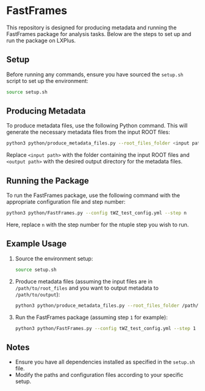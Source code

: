 
# FastFrames

This repository is designed for producing metadata and running the FastFrames package for analysis tasks. Below are the steps to set up and run the package on LXPlus.

## Setup

Before running any commands, ensure you have sourced the `setup.sh` script to set up the environment:

```bash
source setup.sh
```

## Producing Metadata

To produce metadata files, use the following Python command. This will generate the necessary metadata files from the input ROOT files:

```bash
python3 python/produce_metadata_files.py --root_files_folder <input path> --output_path <output path>
```

Replace `<input path>` with the folder containing the input ROOT files and `<output path>` with the desired output directory for the metadata files.

## Running the Package

To run the FastFrames package, use the following command with the appropriate configuration file and step number:

```bash
python3 python/FastFrames.py --config tWZ_test_config.yml --step n
```

Here, replace `n` with the step number for the ntuple step you wish to run.

## Example Usage

1. Source the environment setup:
   ```bash
   source setup.sh
   ```

2. Produce metadata files (assuming the input files are in `/path/to/root_files` and you want to output metadata to `/path/to/output`):
   ```bash
   python3 python/produce_metadata_files.py --root_files_folder /path/to/root_files --output_path /path/to/output
   ```

3. Run the FastFrames package (assuming step `1` for example):
   ```bash
   python3 python/FastFrames.py --config tWZ_test_config.yml --step 1
   ```

## Notes

- Ensure you have all dependencies installed as specified in the `setup.sh` file.
- Modify the paths and configuration files according to your specific setup.
